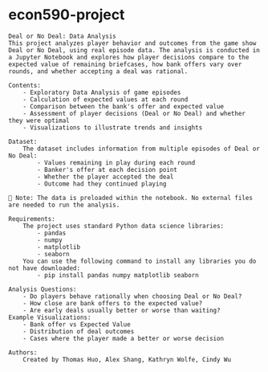 # econ590-project
    Deal or No Deal: Data Analysis
    This project analyzes player behavior and outcomes from the game show Deal or No Deal, using real episode data. The analysis is conducted in a Jupyter Notebook and explores how player decisions compare to the expected value of remaining briefcases, how bank offers vary over rounds, and whether accepting a deal was rational.

    Contents:
        - Exploratory Data Analysis of game episodes
        - Calculation of expected values at each round
        - Comparison between the bank's offer and expected value
        - Assessment of player decisions (Deal or No Deal) and whether they were optimal
        - Visualizations to illustrate trends and insights

    Dataset:
        The dataset includes information from multiple episodes of Deal or No Deal:
            - Values remaining in play during each round
            - Banker's offer at each decision point
            - Whether the player accepted the deal
            - Outcome had they continued playing

    📌 Note: The data is preloaded within the notebook. No external files are needed to run the analysis.

    Requirements:
        The project uses standard Python data science libraries:
            - pandas
            - numpy
            - matplotlib
            - seaborn
        You can use the following command to install any libraries you do not have downloaded: 
            - pip install pandas numpy matplotlib seaborn
    
    Analysis Questions:
        - Do players behave rationally when choosing Deal or No Deal?
        - How close are bank offers to the expected value?
        - Are early deals usually better or worse than waiting?
    Example Visualizations:
        - Bank offer vs Expected Value
        - Distribution of deal outcomes
        - Cases where the player made a better or worse decision

    Authors:
        Created by Thomas Huo, Alex Shang, Kathryn Wolfe, Cindy Wu

